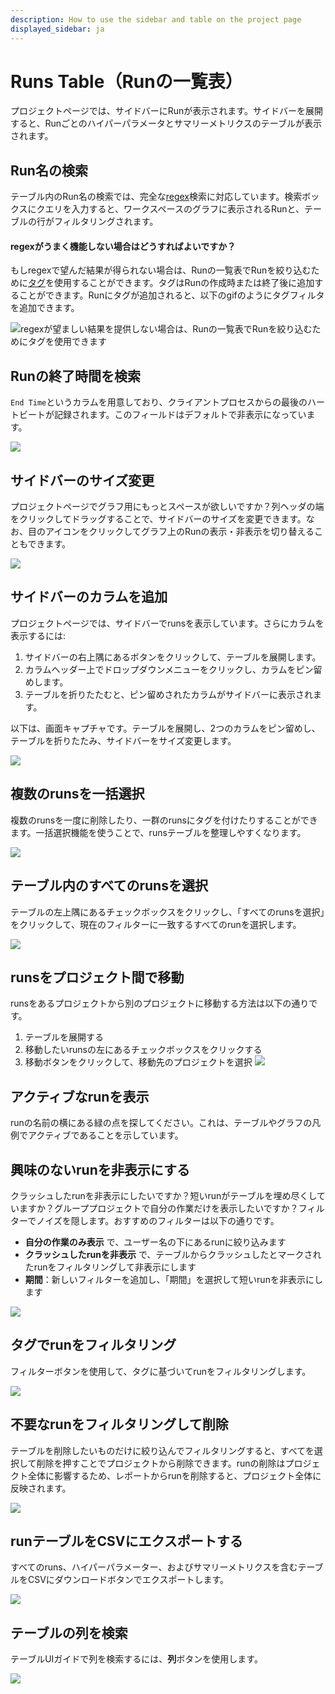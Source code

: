 ```yaml
---
description: How to use the sidebar and table on the project page
displayed_sidebar: ja
---
```


# Runs Table（Runの一覧表）

プロジェクトページでは、サイドバーにRunが表示されます。サイドバーを展開すると、Runごとのハイパーパラメータとサマリーメトリクスのテーブルが表示されます。

## Run名の検索

テーブル内のRun名の検索では、完全な[regex](https://dev.mysql.com/doc/refman/8.0/en/regexp.html)検索に対応しています。検索ボックスにクエリを入力すると、ワークスペースのグラフに表示されるRunと、テーブルの行がフィルタリングされます。

#### regexがうまく機能しない場合はどうすればよいですか？

もしregexで望んだ結果が得られない場合は、Runの一覧表でRunを絞り込むために[タグ](tags.md)を使用することができます。タグはRunの作成時または終了後に追加することができます。Runにタグが追加されると、以下のgifのようにタグフィルタを追加できます。

![regexが望ましい結果を提供しない場合は、Runの一覧表でRunを絞り込むためにタグを使用できます](@site/static/images/app_ui/tags.gif)

## Runの終了時間を検索

`End Time`というカラムを用意しており、クライアントプロセスからの最後のハートビートが記録されます。このフィールドはデフォルトで非表示になっています。

![](/images/app_ui/search_run_endtime.png)

## サイドバーのサイズ変更

プロジェクトページでグラフ用にもっとスペースが欲しいですか？列ヘッダの端をクリックしてドラッグすることで、サイドバーのサイズを変更できます。なお、目のアイコンをクリックしてグラフ上のRunの表示・非表示を切り替えることもできます。

![](https://downloads.intercomcdn.com/i/o/153755378/d54ae70fb8155657a87545b1/howto+-+resize+column.gif)
## サイドバーのカラムを追加

プロジェクトページでは、サイドバーでrunsを表示しています。さらにカラムを表示するには:

1. サイドバーの右上隅にあるボタンをクリックして、テーブルを展開します。
2. カラムヘッダー上でドロップダウンメニューをクリックし、カラムをピン留めします。
3. テーブルを折りたたむと、ピン留めされたカラムがサイドバーに表示されます。

以下は、画面キャプチャです。テーブルを展開し、2つのカラムをピン留めし、テーブルを折りたたみ、サイドバーをサイズ変更します。

![](https://downloads.intercomcdn.com/i/o/152951680/cf8cbc6b35e923be2551ba20/howto+-+pin+rows+in+table.gif)

## 複数のrunsを一括選択

複数のrunsを一度に削除したり、一群のrunsにタグを付けたりすることができます。一括選択機能を使うことで、runsテーブルを整理しやすくなります。

![](/images/app_ui/howto_bulk_select.gif)

## テーブル内のすべてのrunsを選択

テーブルの左上隅にあるチェックボックスをクリックし、「すべてのrunsを選択」をクリックして、現在のフィルターに一致するすべてのrunを選択します。

![](/images/app_ui/all_runs_select.gif)

## runsをプロジェクト間で移動

runsをあるプロジェクトから別のプロジェクトに移動する方法は以下の通りです。

1. テーブルを展開する
2. 移動したいrunsの左にあるチェックボックスをクリックする
3. 移動ボタンをクリックして、移動先のプロジェクトを選択
![](/images/app_ui/howto_move_runs.gif)

## アクティブなrunを表示

runの名前の横にある緑の点を探してください。これは、テーブルやグラフの凡例でアクティブであることを示しています。

## 興味のないrunを非表示にする

クラッシュしたrunを非表示にしたいですか？短いrunがテーブルを埋め尽くしていますか？グループプロジェクトで自分の作業だけを表示したいですか？フィルターでノイズを隠します。おすすめのフィルターは以下の通りです。

* **自分の作業のみ表示** で、ユーザー名の下にあるrunに絞り込みます
* **クラッシュしたrunを非表示** で、テーブルからクラッシュしたとマークされたrunをフィルタリングして非表示にします
* **期間**：新しいフィルターを追加し、「期間」を選択して短いrunを非表示にします

![](/images/app_ui/hide_uninsteresting.png)

## タグでrunをフィルタリング

フィルターボタンを使用して、タグに基づいてrunをフィルタリングします。

![](/images/app_ui/filter_runs.gif)

## 不要なrunをフィルタリングして削除

テーブルを削除したいものだけに絞り込んでフィルタリングすると、すべてを選択して削除を押すことでプロジェクトから削除できます。runの削除はプロジェクト全体に影響するため、レポートからrunを削除すると、プロジェクト全体に反映されます。

![](/images/app_ui/filter_unwanted_runs.gif)

## runテーブルをCSVにエクスポートする
すべてのruns、ハイパーパラメーター、およびサマリーメトリクスを含むテーブルをCSVにダウンロードボタンでエクスポートします。



![](/images/app_ui/export_to_csv.gif)



## テーブルの列を検索



テーブルUIガイドで列を検索するには、**列**ボタンを使用します。



![](/images/app_ui/search_columns.gif)